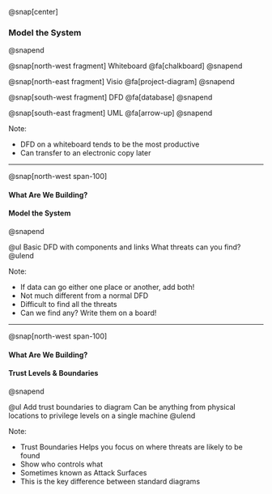 @snap[center]
### Model the System
@snapend

@snap[north-west fragment]
Whiteboard
@fa[chalkboard]
@snapend

@snap[north-east fragment]
Visio
@fa[project-diagram]
@snapend

@snap[south-west fragment]
DFD
@fa[database]
@snapend

@snap[south-east fragment]
UML
@fa[arrow-up]
@snapend

Note:
- DFD on a whiteboard tends to be the most productive
- Can transfer to an electronic copy later

---
@snap[north-west span-100]
#### What Are We Building?
#### **Model the System**
@snapend

@ul
Basic DFD with components and links
What threats can you find?
@ulend

Note:
- If data can go either one place or another, add both!
- Not much different from a normal DFD
- Difficult to find all the threats
- Can we find any? Write them on a board!

---
@snap[north-west span-100]
#### What Are We Building?
#### **Trust Levels & Boundaries**
@snapend

@ul
Add trust boundaries to diagram
Can be anything from physical locations to privilege levels on a single machine
@ulend

Note:
- Trust Boundaries Helps you focus on where threats are likely to be found
- Show who controls what
- Sometimes known as Attack Surfaces
- This is the key difference between standard diagrams
